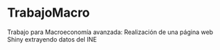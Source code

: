 # TrabajoMacro
Trabajo para Macroeconomía avanzada: Realización de una página web Shiny extrayendo datos del INE


